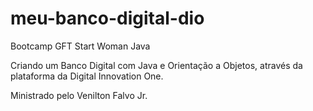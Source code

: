# meu-banco-digital-dio

Bootcamp GFT Start Woman Java

Criando um Banco Digital com Java e Orientação a Objetos, através da plataforma da Digital Innovation One.

Ministrado pelo Venilton Falvo Jr. 
